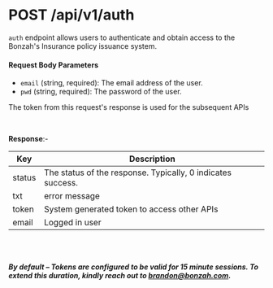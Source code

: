 # POST /api/v1/auth

`auth` endpoint allows users to authenticate and obtain access to the Bonzah's Insurance policy issuance system.
 
#### Request Body Parameters
 
- `email` (string, required): The email address of the user.
- `pwd` (string, required): The password of the user.

The token from this request's response is used for the subsequent APIs

<br>

**Response**:-

| Key | Description |
| --- | --- |
| status | The status of the response. Typically, 0 indicates success. |
| txt | error message |
| token | System generated token to access other APIs |
| email | Logged in user |

<br><br>

***By default – Tokens are configured to be valid for 15 minute sessions. To extend this duration, kindly reach out to brandon@bonzah.com.***
